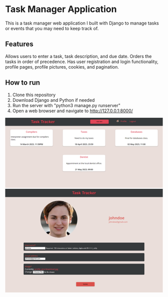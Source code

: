 # Task Manager Application
This is a task manager web application I built with Django to manage tasks or events that you may need to keep track of.
## Features
Allows users to enter a task, task description, and due date. Orders the tasks in order of precedence. Has user registration and login functionality, profile pages, profile pictures, cookies, and pagination.
## How to run
1. Clone this repository
2. Download Django and Python if needed
3. Run the server with "python3 manage.py runserver"
4. Open a web browser and navigate to http://127.0.0.1:8000/

<picture>
  <img alt="Home page for web application." src="/media/home_page.png">
</picture>

<picture>
  <img alt="Home page for web application." src="/media/profile_page.png">
</picture>